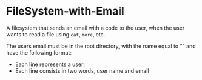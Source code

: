 # FileSystem-with-Email

A filesystem that sends an email with a code to the user, when the user wants to read a file using `cat`, `more`, etc.

The users email must be in the root directory, with the name equal to "" and have the following format:
- Each line represents a user;
- Each line consists in two words, user name and email
